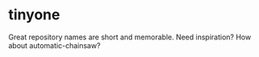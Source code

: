 # tinyone
Great repository names are short and memorable. Need inspiration? How about automatic-chainsaw?

